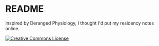 # README
Inspired by Deranged Physiology, I thought I'd put my residency notes online. 

[![Creative Commons License](https://i.creativecommons.org/l/by-nc/4.0/88x31.png)](http://creativecommons.org/licenses/by-nc/4.0/)